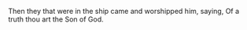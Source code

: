Then they that were in the ship came and worshipped him, saying, Of a truth thou art the Son of God.
